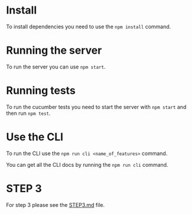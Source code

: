 # Install
To install dependencies you need to use the `npm install` command.

# Running the server
To run the server you can use `npm start`.

# Running tests
To run the cucumber tests you need to start the server with `npm start` and then run `npm test`.

# Use the CLI
To run the CLI use the `npm run cli <name_of_features>` command.

You can get all the CLI docs by running the `npm run cli` command.

# STEP 3
For step 3 please see the [STEP3.md](./STEP3.md) file.